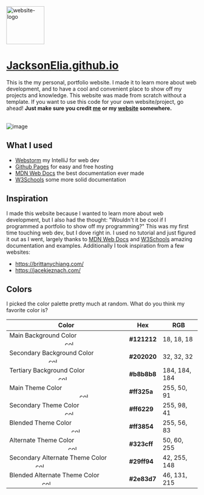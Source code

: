 <img alt="website-logo" src="https://user-images.githubusercontent.com/85963782/182068506-cd46e74d-f90d-4904-b169-54445e3328f2.png" width="100">

# [JacksonElia.github.io](https://jacksonelia.github.io/)
This is the my personal, portfolio website. I made it to learn more about web development, and to have a cool and convenient place to show off my projects and knowledge. This website was made from scratch without a template. If you want to use this code for your own website/project, go ahead! **Just make sure you credit [me](https://github.com/Traptricker) or my [website](https://traptricker.github.io/) somewhere.**

\
![image](https://user-images.githubusercontent.com/85963782/182211666-b3b58852-d226-4591-975a-78f9065a7a3e.png)


## What I used
- [Webstorm](https://www.jetbrains.com/webstorm/) my IntelliJ for web dev
- [Github Pages](https://pages.github.com/) for easy and free hosting
- [MDN Web Docs](https://developer.mozilla.org/en-US/) the best documentation ever made
- [W3Schools](https://www.w3schools.com/) some more solid documentation

## Inspiration
I made this website because I wanted to learn more about web development, but I also had the thought: "Wouldn't it be cool if I programmed a portfolio to show off my programming?" This was my first time touching web dev, but I dove right in. I used no tutorial and just figured it out as I went, largely thanks to [MDN Web Docs](https://developer.mozilla.org/en-US/) and [W3Schools](https://www.w3schools.com/) amazing documentation and examples. Additionally I took inspiration from a few websites:
- https://brittanychiang.com/
- https://jacekjeznach.com/

## Colors
I picked the color palette pretty much at random. What do you think my favorite color is?

| Color                                                        | Hex              | RGB           | 
| ------------------------------------------------------------ | ---------------- | ------------- |
| Main Background Color $~~~~~~~~~~~~~~~~~~~~~~~~~~~~~~~~~$ <img alt="color" src="https://user-images.githubusercontent.com/85963782/182089143-d622fb65-8b05-4fc5-94ae-df5641772922.png" width="30" height="12">                      | **#121212**      | 18, 18, 18    |
| Secondary Background Color $~~~~~~~~~~~~~~~~~~~~~~~$ <img alt="color" src="https://user-images.githubusercontent.com/85963782/182089143-d622fb65-8b05-4fc5-94ae-df5641772922.png" width="30" height="12">                      | **#202020**      | 32, 32, 32    |
| Tertiary Background Color $~~~~~~~~~~~~~~~~~~~~~~~~~~~~~$ <img alt="color" src="https://user-images.githubusercontent.com/85963782/182091860-7b5607f8-ab13-4267-b3b2-4f119bd99923.png" width="30" height="12">                      | **#b8b8b8**      | 184, 184, 184 |
| Main Theme Color $~~~~~~~~~~~~~~~~~~~~~~~~~~~~~~~~~~~~~~~~~~$ <img alt="color" src="https://user-images.githubusercontent.com/85963782/182092179-9e89b0a9-4074-4ff7-9812-9135e6e9c944.png" width="30" height="12">                 | **#ff325a**      | 255, 50, 91   |
| Secondary Theme Color $~~~~~~~~~~~~~~~~~~~~~~~~~~~~~~~~~$ <img alt="color" src="https://user-images.githubusercontent.com/85963782/182092512-096fa655-0f9a-4bb9-9ace-3fce275c1cae.png" width="30" height="12">                      | **#ff6229**      | 255, 98, 41   |
| Blended Theme Color $~~~~~~~~~~~~~~~~~~~~~~~~~~~~~~~~~~~~~$ <img alt="color" src="https://user-images.githubusercontent.com/85963782/182092687-1fa550a5-c774-4640-acc6-7e0e2fb46639.png" width="30" height="12">                 | **#ff3854**      | 255, 56, 83   |
| Alternate Theme Color $~~~~~~~~~~~~~~~~~~~~~~~~~~~~~~~~~~~$ <img alt="color" src="https://user-images.githubusercontent.com/85963782/182094415-af942f2e-d4e4-4c75-be7a-aad571cb7d9f.png" width="30" height="12">                 | **#323cff**      | 50, 60, 255   |
| Secondary Alternate Theme Color $~~~~~~~~~~~~~~~$ <img alt="color" src="https://user-images.githubusercontent.com/85963782/182094558-0628662e-4e50-4c0c-ae0c-d5214041791f.png" width="30" height="12">                      | **#29ff94**      | 42, 255, 148  |
| Blended Alternate Theme Color $~~~~~~~~~~~~~~~~~~~$ <img alt="color" src="https://user-images.githubusercontent.com/85963782/182094788-2f6fa356-31f2-43ba-917f-0ca61592fff4.png" width="30" height="12">                      | **#2e83d7**      | 46, 131, 215  |

